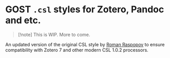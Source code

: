 # GOST `.csl` styles for Zotero, Pandoc and etc.

>[!note] This is WIP. More to come.

An updated version of the original CSL style by [Roman Raspopov](https://github.com/romanraspopov/GOST-styles-for-Zotero) to ensure compatibility with Zotero 7 and other modern CSL 1.0.2 processors.

